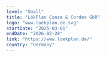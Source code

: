 ```yaml
---
level: "Small"
title: "LökPlan Conze & Cordes GbR"
logo: "www.loekplan.de.svg"
startDate: "2025-03-01"
endDate: "2026-02-28"
link: "https://www.loekplan.de/"
country: "Germany"
---
```

